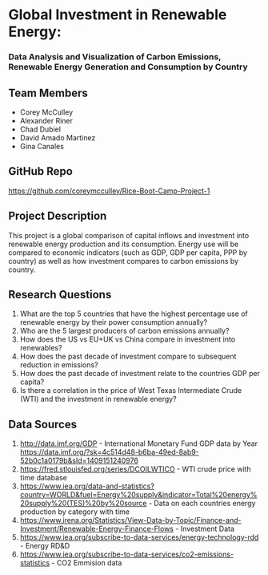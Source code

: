 # Global Investment in Renewable Energy:
### Data Analysis and Visualization of Carbon Emissions, Renewable Energy Generation and Consumption by Country 

## Team Members
- Corey McCulley
- Alexander Riner
- Chad Dubiel
- David Amado Martinez
- Gina Canales

## GitHub Repo
https://github.com/coreymcculley/Rice-Boot-Camp-Project-1

## Project Description

This project is a global comparison of capital inflows and investment into renewable energy production and its consumption. Energy use will be compared to economic indicators (such as GDP, GDP per capita, PPP by country) as well as how investment compares to carbon emissions by country. 

## Research Questions 

1.	What are the top 5 countries that have the highest percentage use of renewable energy by their power consumption annually? 
2.	Who are the 5 largest producers of carbon emissions annually? 
3.	How does the US vs EU+UK vs China compare in investment into renewables? 
4.	How does the past decade of investment compare to subsequent reduction in emissions? 
5.	How does the past decade of investment relate to the countries GDP per capita? 
6.	Is there a correlation in the price of West Texas Intermediate Crude (WTI) and the investment in renewable energy?

## Data Sources

1.	http://data.imf.org/GDP - International Monetary Fund GDP data by Year
https://data.imf.org/?sk=4c514d48-b6ba-49ed-8ab9-52b0c1a0179b&sId=1409151240976
2.	https://fred.stlouisfed.org/series/DCOILWTICO - WTI crude price with time database
3.	https://www.iea.org/data-and-statistics?country=WORLD&fuel=Energy%20supply&indicator=Total%20energy%20supply%20(TES)%20by%20source - Data on each countries energy production by category with time
4.	https://www.irena.org/Statistics/View-Data-by-Topic/Finance-and-Investment/Renewable-Energy-Finance-Flows - Investment Data
5.	https://www.iea.org/subscribe-to-data-services/energy-technology-rdd - Energy RD&D
6.	https://www.iea.org/subscribe-to-data-services/co2-emissions-statistics - CO2 Emmision data
